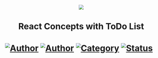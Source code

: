 <p align="center">
   <img src="https://github.com/tfbio/conceitos-do-react/github/todo.jpg"/>
</p>
<h1 align="center">React Concepts with ToDo List<h1>
  
[![Author](https://img.shields.io/badge/author-Tfbio-brightgreen)](https://github.com/tfbio)
[![Author](https://img.shields.io/badge/author-Rocketseat-brightgreen)](https://github.com/Rocketseat)
[![Category](https://img.shields.io/badge/category-study-brightgreen)](#)
[![Status](https://img.shields.io/badge/status-finished-brightgreen)](#)
